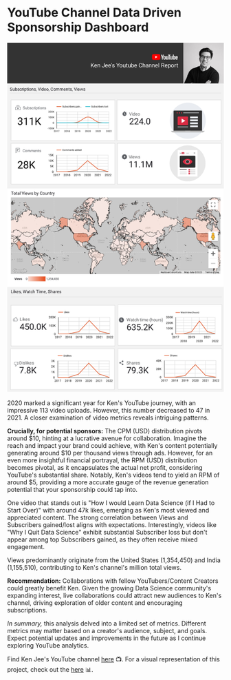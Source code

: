 # YouTube Channel Data Driven Sponsorship Dashboard

![pict](Picture/Ken_Jee's_Youtube_Channel_Report_page.jpg)

2020 marked a significant year for Ken's YouTube journey, with an impressive 113 video uploads. However, this number decreased to 47 in 2021. A closer examination of video metrics reveals intriguing patterns.

**Crucially, for potential sponsors:** The CPM (USD) distribution pivots around $10, hinting at a lucrative avenue for collaboration. Imagine the reach and impact your brand could achieve, with Ken's content potentially generating around $10 per thousand views through ads. However, for an even more insightful financial portrayal, the RPM (USD) distribution becomes pivotal, as it encapsulates the actual net profit, considering YouTube's substantial share. Notably, Ken's videos tend to yield an RPM of around $5, providing a more accurate gauge of the revenue generation potential that your sponsorship could tap into.

One video that stands out is "How I would Learn Data Science (if I Had to Start Over)" with around 47k likes, emerging as Ken's most viewed and appreciated content. The strong correlation between Views and Subscribers gained/lost aligns with expectations. Interestingly, videos like "Why I Quit Data Science" exhibit substantial Subscriber loss but don't appear among top Subscribers gained, as they often receive mixed engagement.

Views predominantly originate from the United States (1,354,450) and India (1,155,510), contributing to Ken's channel's million total views.

**Recommendation:** Collaborations with fellow YouTubers/Content Creators could greatly benefit Ken. Given the growing Data Science community's expanding interest, live collaborations could attract new audiences to Ken's channel, driving exploration of older content and encouraging subscriptions.

*In summary,* this analysis delved into a limited set of metrics. Different metrics may matter based on a creator's audience, subject, and goals. Expect potential updates and improvements in the future as I continue exploring YouTube analytics.


Find Ken Jee's YouTube channel [here](https://www.youtube.com/channel/UCiT9RITQ9PW6BhXK0y2jaeg) 📺. For a visual representation of this project, check out the [here](https://www.youtube.com/channel/UCiT9RITQ9PW6BhXK0y2jaeg](https://lookerstudio.google.com/reporting/20a5d1ed-a5dc-4fac-8b77-44da035979a3)https://lookerstudio.google.com/reporting/20a5d1ed-a5dc-4fac-8b77-44da035979a3) 📊.
